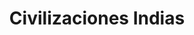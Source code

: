 ﻿---
title: "Civilizaciones Indias"
permalink: periodes_143.html
layout: periode
dataInici: -2500
dataFi: 550
sidebar: periodes
pares:
  - 142:
    title: "Edad Antigua"
    dataInici: "(-3000)"
    dataFi: "(476)"

fills:
  - 126:
    title: "Civilización del valle del Indo"
    dataInici: "(-2500)"
    dataFi: "(-1500)"

  - 127:
    title: "Imperio Maurya"
    dataInici: "(-320)"
    dataFi: "(-185)"

  - 128:
    title: "Imperio Gupta"
    dataInici: "(320)"
    dataFi: "(550)"

jocsPrincipals:
jocsEscenaris:
jocsEpoca:
jocsEpocaEscenaris:
---
